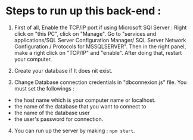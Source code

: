 # Steps to run up this back-end :

1. First of all, Enable the TCP/IP port if using Microsoft SQl Server : Right click on "this PC", click on "Manage". Go to "services and applications/SQL Server Configuration Manager/ SQL Server Network Configuration / Protocols for MSSQLSERVER". Then in the right panel, make a right click on "TCP/IP" and "enable".
After doing that, restart your computer.

2. Create your database if It does nit exist.

3. Change Database connection credentials in "dbconnexion.js" file. 
You must set the followings :
- the host name which is your computer name or localhost.
- the name of the database that you want to connect to
- the name of the database user
- the user's password for connection.

4. You can run up the server by making : `npm start`.